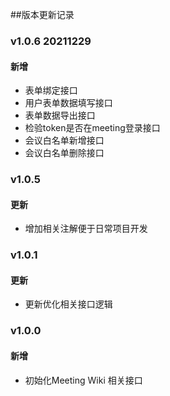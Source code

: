 ##版本更新记录

### v1.0.6  20211229

#### 新增

- 表单绑定接口
- 用户表单数据填写接口  
- 表单数据导出接口
- 检验token是否在meeting登录接口
- 会议白名单新增接口
- 会议白名单删除接口


### v1.0.5

#### 更新

- 增加相关注解便于日常项目开发



### v1.0.1

#### 更新

- 更新优化相关接口逻辑


### v1.0.0  

#### 新增

- 初始化Meeting Wiki 相关接口

